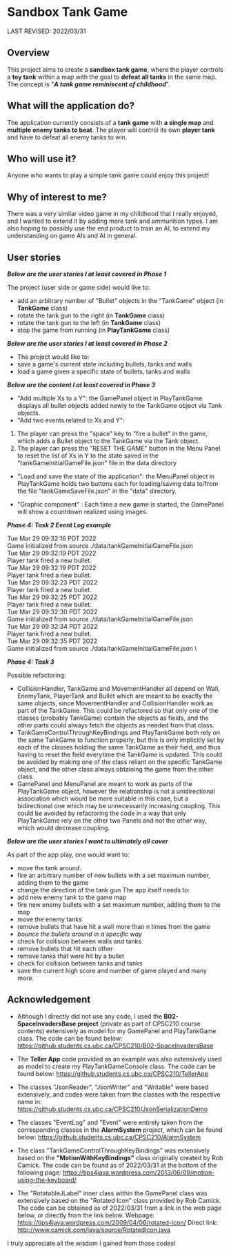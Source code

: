 # Sandbox Tank Game
LAST REVISED: 2022/03/31
## Overview
This project aims to create a **sandbox tank game**, where the player
controls a **toy tank** within a map with the goal to **defeat all tanks**
in the same map.
The concept is "***A tank game reminiscent of childhood***".
## What will the application do?
The application currently consists of a **tank game** with **a single map** and
**multiple enemy tanks to beat**. The player will control its own **player tank**
and have to defeat all enemy tanks to win.
## Who will use it?
Anyone who wants to play a simple tank game could enjoy this project!
## Why of interest to me?
There was a very similar video game in my childhood that I really enjoyed,
and I wanted to extend it by adding more tank and ammunition types.
I am also hoping to possibly use the end product to train an
AI, to extend my understanding on game AIs and AI in general.
## User stories

***Below are the user stories I at least covered in Phase 1***

The project (user side or game side) would like to:
- add an arbitrary number of "Bullet" objects in the "TankGame"
  object (in **TankGame** class)
- rotate the tank gun to the right (in **TankGame** class)
- rotate the tank gun to the left (in **TankGame** class)
- stop the game from running (in **PlayTankGame** class)
  
***Below are the user stories I at least covered in Phase 2***

- The project would like to:
- save a game's current state including bullets, tanks and walls
- load a game given a specific state of bullets, tanks and walls
  
***Below are the content I at least covered in Phase 3***

- "Add multiple Xs to a Y": the GamePanel object in PlayTankGame
  displays all bullet objects added newly to the TankGame object
  via Tank objects.
- "Add two events related to Xs and Y":
1. The player can press the "space" key to "fire a bullet" in
   the game, which adds a Bullet object to the TankGame via the
   Tank object.
2. The player can press the "RESET THE GAME" button in the Menu
   Panel to reset the list of Xs in Y to the state saved in the
   "tankGameInitialGameFile.json" file in the data directory

- "Load and save the state of the application": the MenuPanel object
  in PlayTankGame holds two buttons each for loading/saving data
  to/from the file "tankGameSaveFile.json" in the "data" directory.

- "Graphic component" : Each time a new game is
  started, the GamePanel will show a countdown realized using images.

***Phase 4: Task 2 Event Log example*** 

Tue Mar 29 09:32:16 PDT 2022 \
Game initialized from source ./data/tankGameInitialGameFile.json \
Tue Mar 29 09:32:19 PDT 2022 \
Player tank fired a new bullet. \
Tue Mar 29 09:32:19 PDT 2022 \
Player tank fired a new bullet. \
Tue Mar 29 09:32:23 PDT 2022 \
Player tank fired a new bullet. \
Tue Mar 29 09:32:25 PDT 2022 \
Player tank fired a new bullet. \
Tue Mar 29 09:32:30 PDT 2022 \
Game initialized from source ./data/tankGameInitialGameFile.json \
Tue Mar 29 09:32:34 PDT 2022 \
Player tank fired a new bullet. \
Tue Mar 29 09:32:35 PDT 2022 \
Game initialized from source ./data/tankGameInitialGameFile.json \

***Phase 4: Task 3***

Possible refactoring:
- CollisionHandler, TankGame and MovementHandler all depend on 
Wall, EnemyTank, PlayerTank and Bullet which are meant to be 
exactly the same objects, since MovementHandler and 
CollisionHandler work as part of the TankGame. This could be 
refactored so that only one of the classes (probably TankGame) 
contain the objects as fields, and the other parts could always 
fetch the objects as needed from that class.
- TankGameControlThroughKeyBindings and PlayTankGame both rely on
the same TankGame to function properly, but this is only implicitly
set by each of the classes holding the same TankGame as their field, 
and thus having to reset the field everytime the TankGame is updated.
This could be avoided by making one of the class reliant on the specific
TankGame object, and the other class always obtaining the game from the
other class.
- GamePanel and MenuPanel are meant to work as parts of the PlayTankGame
object, however the relationship is not a unidirectional association
which would be more suitable in this case, but a bidirectional one which
may be unnecessarily increasing coupling. This could be avoided by 
refactoring the code in a way that only PlayTankGame rely on the other
two Panels and not the other way, which would decrease coupling.

***Below are the user stories I want to ultimately all cover***

As part of the app play, one would want to:
- move the tank around.
- fire an arbitrary number of new bullets with a set maximum
  number, adding them to the game
- change the direction of the tank gun
  The app itself needs to:
- add new enemy tank to the game map
- fire new enemy bullets with a set maximum number, adding them
  to the map
- move the enemy tanks
- remove bullets that have hit a wall more than n times from the game
- *bounce the bullets around in a specific way*
- check for collision between walls and tanks
- remove bullets that hit each other
- remove tanks that were hit by a bullet
- check for collision between tanks and tanks
- save the current high score and number of game played
  and many more.
## Acknowledgement
- Although I directly did not use any code, I used the
**B02-SpaceInvadersBase project** (private as part of CPSC210
course contents) extensively as model for my GamePanel and 
PlayTankGame class. The code can be found below:    
https://github.students.cs.ubc.ca/CPSC210/B02-SpaceInvadersBase

- The **Teller App** code provided as an example was also extensively
used as model to create my PlayTankGameConsole class. The code can be
found below:
https://github.students.cs.ubc.ca/CPSC210/TellerApp

- The classes "JsonReader", "JsonWriter" and "Writable" were based
extensively, and codes were taken from the classes with the respective 
name in:
https://github.students.cs.ubc.ca/CPSC210/JsonSerializationDemo

- The classes "EventLog" and "Event" were entirely taken from the 
corresponding classes in the **AlarmSystem** project, which can be found
below:
https://github.students.cs.ubc.ca/CPSC210/AlarmSystem

- The class "TankGameControlThroughKeyBindings" was extensively based on
the **"MotionWithKeyBindings"** class originally created by Rob Camick. The code can be found as of 2022/03/31 at the bottom of the following page:
https://tips4java.wordpress.com/2013/06/09/motion-using-the-keyboard/

- The "RotatableJLabel" inner class within the GamePanel class was extensively
based on the "Rotated Icon" class provided by Rob Camick. The code can be obtained as of 2022/03/31 from a link in the web page below, 
or directly from the link below.
Webpage: https://tips4java.wordpress.com/2009/04/06/rotated-icon/
Direct link: http://www.camick.com/java/source/RotatedIcon.java

I truly appreciate all the wisdom I gained from those codes!
